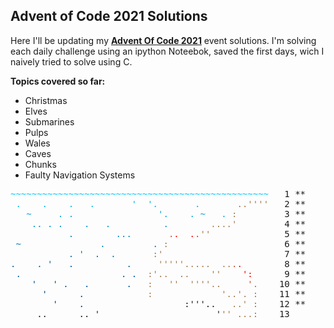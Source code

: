 ## Advent of Code 2021 Solutions

Here I'll be updating my [**Advent Of Code 2021**](https://adventofcode.com/) event solutions. I'm solving each daily challenge using an ipython Noteebok, saved the first days, wich I naively tried to solve using C. 

**Topics covered so far:**

- Christmas 
- Elves 
- Submarines 
- Pulps 
- Wales 
- Caves
- Chunks
- Faulty Navigation Systems

<style>
.calendar .calendar-color-w4 { color:#0091cc; }
.calendar .calendar-color-w6 { color:#0079b5; }
.calendar .calendar-color-s { color:#ffffff; }
.calendar .calendar-color-g { color:#a47a4d; }
.calendar .calendar-color-w5 { color:#0085c0; }
.calendar .calendar-color-w1 { color:#00c8ff; }
.calendar .calendar-color-w9 { color:#005a98; }
.calendar .calendar-color-r { color:#ff0000; }
.calendar .calendar-color-w10 { color:#005291; }
.calendar .calendar-color-o { color:#c74c30; }
.calendar .calendar-color-w7 { color:#006daa; }
.calendar .calendar-color-w8 { color:#00619f; }
.calendar .calendar-color-w12 { color:#004282; }
.calendar .calendar-color-w3 { color:#00a2db; }
.calendar .calendar-color-w11 { color:#004a8a; }
.calendar .calendar-color-w2 { color:#00b5ed; }
</style>

<pre class="calendar">
<a aria-label="Day 1, two stars" class="calendar-day1 calendar-verycomplete"><span class="calendar-color-w1">~~~~~~~~~~~~~~~~~~~~~~~~~~~~~~~~~~~~~~~~~~~~~~~~~</span>  <span class="calendar-day"> 1</span> <span class="calendar-mark-complete">*</span><span class="calendar-mark-verycomplete">*</span></a>
<a aria-label="Day 2, two stars" class="calendar-day2 calendar-verycomplete"><span class="calendar-color-w2"> .    .    .   .       '  '.    </span> <span class="calendar-color-s">.</span> <span class="calendar-color-w2">.      </span> <span class="calendar-color-g">..''''</span>  <span class="calendar-day"> 2</span> <span class="calendar-mark-complete">*</span><span class="calendar-mark-verycomplete">*</span></a>
<a aria-label="Day 3, two stars" class="calendar-day3 calendar-verycomplete"><span class="calendar-color-w3">   ~     . .                '. </span> <span class="calendar-color-s">.</span> <span class="calendar-color-w3">. ~   .</span> <span class="calendar-color-g">:</span>        <span class="calendar-day"> 3</span> <span class="calendar-mark-complete">*</span><span class="calendar-mark-verycomplete">*</span></a>
<a aria-label="Day 4, two stars" class="calendar-day4 calendar-verycomplete"><span class="calendar-color-w4">    .. . .    .   .          . </span> <span class="calendar-color-s">.'</span> <span class="calendar-color-w4">  </span> <span class="calendar-color-g">....'</span>        <span class="calendar-day"> 4</span> <span class="calendar-mark-complete">*</span><span class="calendar-mark-verycomplete">*</span></a>
<a aria-label="Day 5, two stars" class="calendar-day5 calendar-verycomplete"><span class="calendar-color-w5">           .        ...      </span> <span class="calendar-color-o">.</span><span class="calendar-color-r">.</span><span class="calendar-color-s">|\</span><span class="calendar-color-r">.</span><span class="calendar-color-o">.</span><span class="calendar-color-g">''</span>             <span class="calendar-day"> 5</span> <span class="calendar-mark-complete">*</span><span class="calendar-mark-verycomplete">*</span></a>
<a aria-label="Day 6, two stars" class="calendar-day6 calendar-verycomplete"><span class="calendar-color-w6"> ~               .         .</span> <span class="calendar-color-g">:</span>                     <span class="calendar-day"> 6</span> <span class="calendar-mark-complete">*</span><span class="calendar-mark-verycomplete">*</span></a>
<a aria-label="Day 7, two stars" class="calendar-day7 calendar-verycomplete"><span class="calendar-color-w7">           . '  .  .      </span> <span class="calendar-color-g">:'</span>                      <span class="calendar-day"> 7</span> <span class="calendar-mark-complete">*</span><span class="calendar-mark-verycomplete">*</span></a>
<a aria-label="Day 8, two stars" class="calendar-day8 calendar-verycomplete"><span class="calendar-color-w8">.    . '   .          .   </span>  <span class="calendar-color-g">'''''.....</span>  <span class="calendar-color-g">..</span><span class="calendar-color-o">.</span><span class="calendar-color-r">.</span>       <span class="calendar-day"> 8</span> <span class="calendar-mark-complete">*</span><span class="calendar-mark-verycomplete">*</span></a>
<a aria-label="Day 9, two stars" class="calendar-day9 calendar-verycomplete"><span class="calendar-color-w9"> .                   . . </span> <span class="calendar-color-g">:'..</span>  <span class="calendar-color-g">..</span>    <span class="calendar-color-g">''</span>    <span class="calendar-color-r">':</span>     <span class="calendar-day"> 9</span> <span class="calendar-mark-complete">*</span><span class="calendar-mark-verycomplete">*</span></a>
<a aria-label="Day 10, two stars"  class="calendar-day10 calendar-verycomplete"><span class="calendar-color-w10">    '   ' .   .       .  </span> <span class="calendar-color-g">:</span>   <span class="calendar-color-g">''</span>  <span class="calendar-color-g">''''..</span>     <span class="calendar-color-o">'</span><span class="calendar-color-g">.</span>    <span class="calendar-day">10</span> <span class="calendar-mark-complete">*</span><span class="calendar-mark-verycomplete">*</span></a>
<a aria-label="Day 11, two stars"class="calendar-day11 calendar-verycomplete"><span class="calendar-color-w11">      '      .           </span> <span class="calendar-color-g">:</span>             <span class="calendar-color-g">'..'.</span> <span class="calendar-color-g">:</span>    <span class="calendar-day">11</span> <span class="calendar-mark-complete">*</span><span class="calendar-mark-verycomplete">*</span></a>
<a aria-label="Day 12, two stars" class="calendar-day12 calendar-verycomplete"><span class="calendar-color-w12">        '    .          </span>         :'''..   <span class="calendar-color-g">..'</span> <span class="calendar-color-g">:</span>    <span class="calendar-day">12</span> <span class="calendar-mark-complete">*</span><span class="calendar-mark-verycomplete">*</span></a>
<span aria-hidden="true" class="calendar-day13">     ..      .. '                      '<span class="calendar-color-g">''</span> <span class="calendar-color-g">...:</span>    <span class="calendar-day">13</span><span id="calendar-countdown"></span>
</pre>

